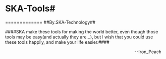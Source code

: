 # SKA-Tools#
=============
##By:SKA-Technology##

####SKA make these tools for making the world better, even though those tools may be easy(and actually they are...), but I wish that you could use these tools happily, and make your life easier.####

<div align="right">--Iron_Peach</div>
